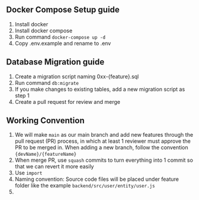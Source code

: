 ## Docker Compose Setup guide

1. Install docker
2. Install docker compose
3. Run command ```docker-compose up -d```
4. Copy .env.example and rename to .env

## Database Migration guide
1. Create a migration script naming 0xx-{feature}.sql
2. Run command  ```db:migrate```
3. If you make changes to existing tables, add a new migration script as step 1
4. Create a pull request for review and merge

## Working Convention
1. We will make `main` as our main branch and add new features through the pull request (PR) process, in which at least 1 reviewer must approve the PR to be merged in. When adding a new branch, follow the convention `{devName}/{featureName}`
2. When merge PR, use `squash` commits to turn everything into 1 commit so that we can revert it more easily
3. Use `import`
4. Naming convention: Source code files will be placed under feature folder like the example `backend/src/user/entity/user.js`
5. 